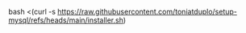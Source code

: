 bash <(curl -s https://raw.githubusercontent.com/toniatduplo/setup-mysql/refs/heads/main/installer.sh)
